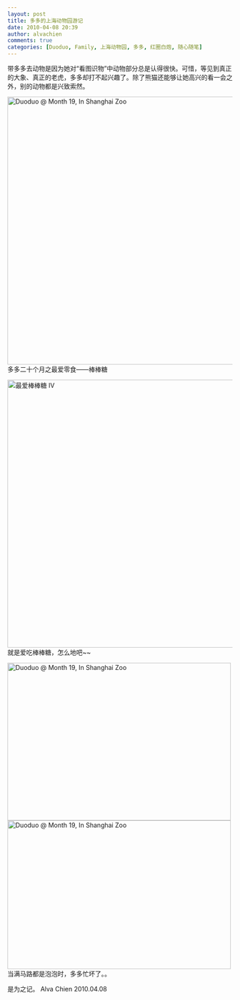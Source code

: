```yaml
---
layout: post
title: 多多的上海动物园游记
date: 2010-04-08 20:39
author: alvachien
comments: true
categories: [Duoduo, Family, 上海动物园, 多多, 红圈白炮, 随心随笔]
---
```

带多多去动物是因为她对“看图识物”中动物部分总是认得很快。可惜，等见到真正的大象、真正的老虎，多多却打不起兴趣了。除了熊猫还能够让她高兴的看一会之外，别的动物都是兴致索然。

<a title="Duoduo @ Month 19, In Shanghai Zoo by Alva Chien, on Flickr" href="http://www.flickr.com/photos/alvachien/4502421509/"><img src="http://farm3.static.flickr.com/2732/4502421509_ed28630962_b.jpg" alt="Duoduo @ Month 19, In Shanghai Zoo" width="600" /></a>
多多二十个月之最爱零食——棒棒糖

<a title="最爱棒棒糖 IV by Alva Chien, on Flickr" href="http://www.flickr.com/photos/alvachien/4503055556/"><img src="http://farm5.static.flickr.com/4070/4503055556_2d20d6ebd1_b.jpg" alt="最爱棒棒糖 IV" width="600" /></a>
就是爱吃棒棒糖，怎么地吧~~

<a title="Duoduo @ Month 19, In Shanghai Zoo by Alva Chien, on Flickr" href="http://www.flickr.com/photos/alvachien/4502422625/"><img src="http://farm3.static.flickr.com/2733/4502422625_2de730712f.jpg" alt="Duoduo @ Month 19, In Shanghai Zoo" width="500" height="353" /></a><a title="Duoduo @ Month 19, In Shanghai Zoo by Alva Chien, on Flickr" href="http://www.flickr.com/photos/alvachien/4502423103/"><img src="http://farm3.static.flickr.com/2765/4502423103_1e83915d79.jpg" alt="Duoduo @ Month 19, In Shanghai Zoo" width="500" height="333" /></a>
当满马路都是泡泡时，多多忙坏了。。

是为之记。
Alva Chien
2010.04.08
